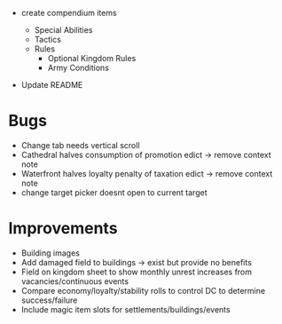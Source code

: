 - create compendium items
  - Special Abilities
  - Tactics
  - Rules
    - Optional Kingdom Rules
    - Army Conditions

- Update README

# Bugs

- Change tab needs vertical scroll
- Cathedral halves consumption of promotion edict -> remove context note
- Waterfront halves loyalty penalty of taxation edict -> remove context note
- change target picker doesnt open to current target

# Improvements

- Building images
- Add damaged field to buildings -> exist but provide no benefits
- Field on kingdom sheet to show monthly unrest increases from vacancies/continuous events
- Compare economy/loyalty/stability rolls to control DC to determine success/failure
- Include magic item slots for settlements/buildings/events